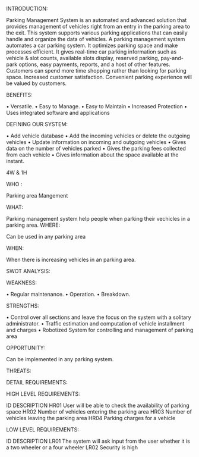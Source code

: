 INTRODUCTION:

Parking Management System is an automated and advanced solution that provides management of vehicles right from an entry in the parking area to the exit. This system supports various parking applications that can easily handle and organize the data of vehicles.
A parking management system automates a car parking system. It optimizes parking space and make processes efficient. It gives real-time car parking information such as vehicle & slot counts, available slots display, reserved parking, pay-and-park options, easy payments, reports, and a host of other features.
Customers can spend more time shopping rather than looking for parking space. Increased customer satisfaction. Convenient parking experience will be valued by customers.


BENEFITS:

•	Versatile.
•	Easy to Manage.
•	Easy to Maintain
•	Increased Protection
•	Uses integrated software and applications

DEFINING OUR SYSTEM:

•	Add vehicle database
•	Add the incoming vehicles or delete the outgoing vehicles
•	Update information on incoming and outgoing vehicles 
•	Gives data on the number of vehicles parked
•	Gives the parking fees collected from each vehicle
•	Gives information about the space available at the instant.

4W & 1H

WHO :

Parking area Mangement


WHAT: 

Parking management system help people when parking their vechicles in a parking area.
WHERE:

Can be used in any parking area 


WHEN:

When there is increasing vehicles in an parking area.

SWOT ANALYSIS:

WEAKNESS:

•	Regular maintenance. 
•	Operation. 
•	Breakdown. 


STRENGTHS:

•	Control over all sections and leave the focus on the system with a solitary administrator.
•	Traffic estimation and computation of vehicle installment and charges
•	Robotized System for controlling and management of parking area





OPPORTUNITY:

Can be implemented in any parking system.




THREATS:

DETAIL REQUIREMENTS:

HIGH LEVEL REQUIREMENTS:

ID               DESCRIPTION
HR01          User will be able to check the availability of parking space
HR02          Number of vehicles entering the parking area
HR03          Number of vehicles leaving the parking area
HR04         Parking charges for a vehicle 


LOW LEVEL REQUIREMENTS:

ID                  DESCRIPTION
LR01             The system will ask input from the user whether it is a two wheeler or a four wheeler 
LR02             Security is high 








